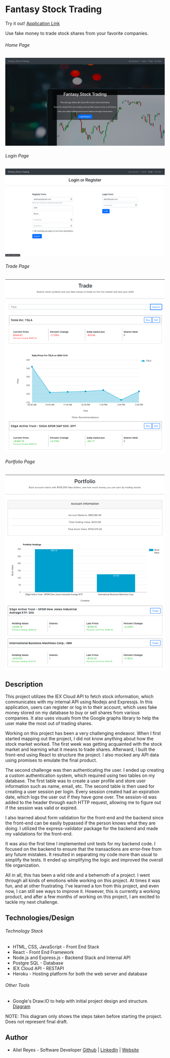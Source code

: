 # Fantasy Stock Trading

Try it out! [Application Link](https://ar-fantasy-stock-trading.herokuapp.com/)

Use fake money to trade stock shares from your favorite companies. 

###### Home Page
![Home Page](./assets/img/home.png)
###### Login Page
![Login Page](./assets/img/login.png)
###### Trade Page
![Trade Page](./assets/img/trade.png)
###### Portfolio Page
![Portfolio Page](./assets/img/portfolio.png)

## Description
This project utilizes the IEX Cloud API to fetch stock information, which communicates with my internal API using Nodejs and Expressjs. In this application, users can register or log in to their account, which uses fake money stored on my database to buy or sell shares from various companies. It also uses visuals from the Google graphs library to help the user make the most out of trading shares. 

Working on this project has been a very challenging endeavor. When I first started mapping out the project, I did not know anything about how the stock market worked. The first week was getting acquainted with the stock market and learning what it means to trade shares. Afterward, I built the front-end using React to structure the project. I also mocked any API data using promises to emulate the final product. 

The second challenge was then authenticating the user. I ended up creating a custom authentication system, which required using two tables on my database. The first table was to create a user profile and store user information such as name, email, etc. The second table is then used for creating a user session per login. Every session created had an expiration date, which logs the user out if they have gone over. The session-id was added to the header through each HTTP request, allowing me to figure out if the session was valid or expired. 

I also learned about form validation for the front-end and the backend since the front-end can be easily bypassed if the person knows what they are doing. I utilized the express-validator package for the backend and made my validations for the front-end.

It was also the first time I implemented unit tests for my backend code. I focused on the backend to ensure that the transactions are error-free from any future mistakes. It resulted in separating my code more than usual to simplify the tests. It ended up simplifying the logic and improved the overall file organization. 

All in all, this has been a wild ride and a behemoth of a project. I went through all kinds of emotions while working on this project. At times it was fun, and at other frustrating. I've learned a ton from this project, and even now, I can still see ways to improve it. However, this is currently a working product, and after a few months of working on this project, I am excited to tackle my next challenge. 

## Technologies/Design

###### Technology Stack
- HTML, CSS, JavaScript - Front End Stack
- React - Front End Framework
- Node.js and Express.js - Backend Stack and Internal API
- Postgre SQL - Database
- IEX Cloud API - RESTAPI
- Heroku - Hosting platform for both the web server and database

###### Other Tools
- Google's Draw.IO to help with initial project design and structure. [Diagram](https://drive.google.com/file/d/1UrLda1p3zZE7E3APX58-x-vgD99OsNIC/view?usp=sharing)

NOTE: This diagram only shows the steps taken before starting the project. Does not represent final draft. 

## Author
- Aliel Reyes - Software Developer [Github](https://github.com/Areyesfigueroa) | [LinkedIn](https://www.linkedin.com/in/alielreyes/) | [Website](https://alielreyes.netlify.app/)


